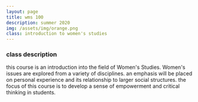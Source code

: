 ```yaml
---
layout: page
title: wms 100
description: summer 2020
img: /assets/img/orange.png
class: introduction to women's studies
---
```

### class description

this course is an introduction into the field of Women's Studies. Women's issues are explored from a variety of disciplines. an emphasis will be placed on personal experience and its relationship to larger social structures. the focus of this course is to develop a sense of empowerment and critical thinking in students. 
